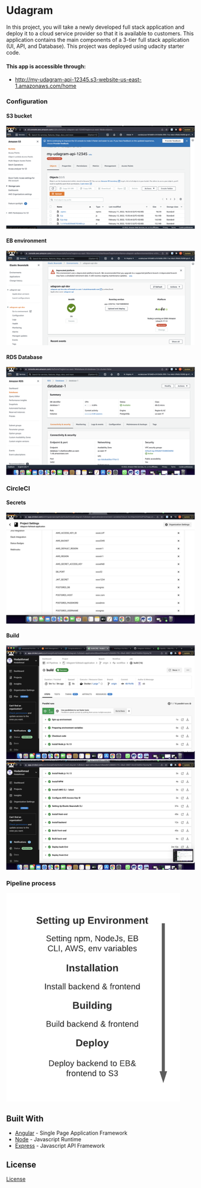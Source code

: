 # Udagram
In this project, you will take a newly developed full stack application and deploy it to a cloud service provider so that it is available to customers. This application contains the main components of a 3-tier full stack application (UI, API, and Database). 
This project was deployed using udacity starter code.

#### This app is accessible through:
- http://my-udagram-api-12345.s3-website-us-east-1.amazonaws.com/home 

### Configuration

#### S3 bucket
![](https://github.com/HodaAhmad/Udagram-fullstack-application/blob/origin/Documentation/Screenshots/AWS%20S3%20Bucket.png)
#### EB environment
![](https://github.com/HodaAhmad/Udagram-fullstack-application/blob/origin/Documentation/Screenshots/AWS%20Environment%20Health.png)
#### RDS Database
![](https://github.com/HodaAhmad/Udagram-fullstack-application/blob/origin/Documentation/Screenshots/RDS%20database.png)


### CircleCI

#### Secrets
![](https://github.com/HodaAhmad/Udagram-fullstack-application/blob/origin/Documentation/Screenshots/Secrets.png)
#### Build
![](https://github.com/HodaAhmad/Udagram-fullstack-application/blob/origin/Documentation/Screenshots/Pipeline%20build_1.png)
![](https://github.com/HodaAhmad/Udagram-fullstack-application/blob/origin/Documentation/Screenshots/Pipeline%20build_2.png)


### Pipeline process
![](https://github.com/HodaAhmad/Udagram-fullstack-application/blob/origin/Documentation/Pipeline%20Process.png)


## Built With

- [Angular](https://angular.io/) - Single Page Application Framework
- [Node](https://nodejs.org) - Javascript Runtime
- [Express](https://expressjs.com/) - Javascript API Framework

## License

[License](LICENSE.txt)
